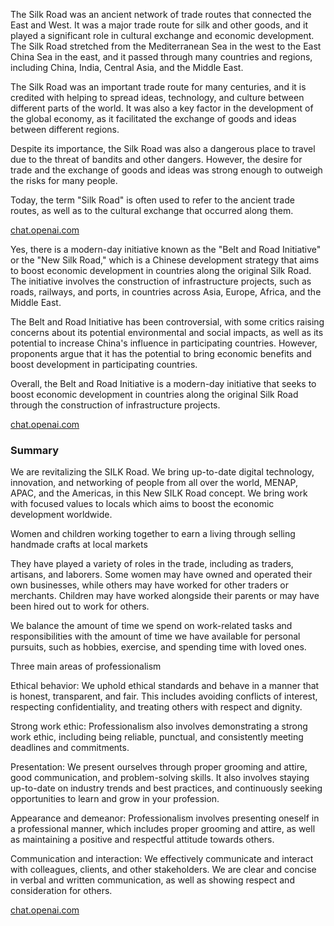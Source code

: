 <!--- Line 2 is how you write a paragraph --->
<!--- <p> Write here. </p> --->

<p> The Silk Road was an ancient network of trade routes that connected the East and West. It was a major trade route for silk and other goods, and it played a significant role in cultural exchange and economic development. The Silk Road stretched from the Mediterranean Sea in the west to the East China Sea in the east, and it passed through many countries and regions, including China, India, Central Asia, and the Middle East.

The Silk Road was an important trade route for many centuries, and it is credited with helping to spread ideas, technology, and culture between different parts of the world. It was also a key factor in the development of the global economy, as it facilitated the exchange of goods and ideas between different regions.

Despite its importance, the Silk Road was also a dangerous place to travel due to the threat of bandits and other dangers. However, the desire for trade and the exchange of goods and ideas was strong enough to outweigh the risks for many people.

Today, the term "Silk Road" is often used to refer to the ancient trade routes, as well as to the cultural exchange that occurred along them.
</p>

<a href="https://chat.openai.com/chat">chat.openai.com</a>

<p>
Yes, there is a modern-day initiative known as the "Belt and Road Initiative" or the "New Silk Road," which is a Chinese development strategy that aims to boost economic development in countries along the original Silk Road. The initiative involves the construction of infrastructure projects, such as roads, railways, and ports, in countries across Asia, Europe, Africa, and the Middle East.

The Belt and Road Initiative has been controversial, with some critics raising concerns about its potential environmental and social impacts, as well as its potential to increase China's influence in participating countries. However, proponents argue that it has the potential to bring economic benefits and boost development in participating countries.

Overall, the Belt and Road Initiative is a modern-day initiative that seeks to boost economic development in countries along the original Silk Road through the construction of infrastructure projects.
</p>

<a href="https://chat.openai.com/chat">chat.openai.com</a>

### Summary
<p>
We are revitalizing the SILK Road. We bring up-to-date digital technology, innovation, and networking of people from all over the world, MENAP, APAC, and the Americas, in this New SILK Road concept. We bring work with focused values to locals which aims to boost the economic development worldwide.


Women and children working together to earn a living through selling handmade crafts at local markets 

They have played a variety of roles in the trade, including as traders, artisans, and laborers. Some women may have owned and operated their own businesses, while others may have worked for other traders or merchants. Children may have worked alongside their parents or may have been hired out to work for others. 

We balance the amount of time we spend on work-related tasks and responsibilities with the amount of time we have available for personal pursuits, such as hobbies, exercise, and spending time with loved ones.


Three main areas of professionalism

Ethical behavior: We uphold ethical standards and behave in a manner that is honest, transparent, and fair. This includes avoiding conflicts of interest, respecting confidentiality, and treating others with respect and dignity.

Strong work ethic: Professionalism also involves demonstrating a strong work ethic, including being reliable, punctual, and consistently meeting deadlines and commitments.

Presentation: We present ourselves through proper grooming and attire, good communication, and problem-solving skills. It also involves staying up-to-date on industry trends and best practices, and continuously seeking opportunities to learn and grow in your profession.

Appearance and demeanor: Professionalism involves presenting oneself in a professional manner, which includes proper grooming and attire, as well as maintaining a positive and respectful attitude towards others.

Communication and interaction: We effectively communicate and interact with colleagues, clients, and other stakeholders. We are clear and concise in verbal and written communication, as well as showing respect and consideration for others.

</p>
<a href="https://chat.openai.com/chat">chat.openai.com</a>